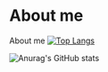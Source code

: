 # About me
About me
[![Top Langs](https://github-readme-stats.vercel.app/api/top-langs/?username=TheScarletArrow&exclude_repo=python-mai)](https://github.com/anuraghazra/github-readme-stats)

![Anurag's GitHub stats](https://github-readme-stats.vercel.app/api?username=TheScarletArrow&show_icons=true&theme=radical)
